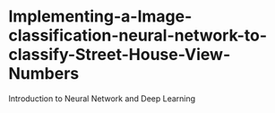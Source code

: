 # Implementing-a-Image-classification-neural-network-to-classify-Street-House-View-Numbers
Introduction to Neural Network and Deep Learning
